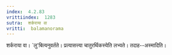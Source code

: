 ```yaml
---
index:  4.2.83
vrittiindex:  1283
sutra:  शर्कराया वा
vritti:  balamanorama 
---
```


शर्कराया वा। `लु'बित्यनुवर्तते। प्रत्यासत्त्या चातुरर्थिकस्येति लभ्यते। तदाह--अस्मादिति।

